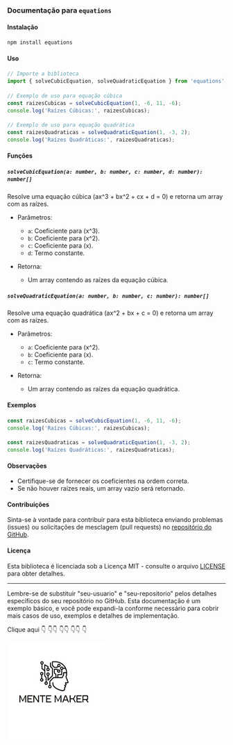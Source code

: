 ### Documentação para `equations`

#### Instalação

```bash
npm install equations
```

#### Uso

```typescript
// Importe a biblioteca
import { solveCubicEquation, solveQuadraticEquation } from 'equations';

// Exemplo de uso para equação cúbica
const raizesCubicas = solveCubicEquation(1, -6, 11, -6);
console.log('Raízes Cúbicas:', raizesCubicas);

// Exemplo de uso para equação quadrática
const raizesQuadraticas = solveQuadraticEquation(1, -3, 2);
console.log('Raízes Quadráticas:', raizesQuadraticas);
```

#### Funções

##### `solveCubicEquation(a: number, b: number, c: number, d: number): number[]`

Resolve uma equação cúbica \(ax^3 + bx^2 + cx + d = 0\) e retorna um array com as raízes.

- Parâmetros:
  - `a`: Coeficiente para \(x^3\).
  - `b`: Coeficiente para \(x^2\).
  - `c`: Coeficiente para \(x\).
  - `d`: Termo constante.

- Retorna:
  - Um array contendo as raízes da equação cúbica.

##### `solveQuadraticEquation(a: number, b: number, c: number): number[]`

Resolve uma equação quadrática \(ax^2 + bx + c = 0\) e retorna um array com as raízes.

- Parâmetros:
  - `a`: Coeficiente para \(x^2\).
  - `b`: Coeficiente para \(x\).
  - `c`: Termo constante.

- Retorna:
  - Um array contendo as raízes da equação quadrática.

#### Exemplos

```typescript
const raizesCubicas = solveCubicEquation(1, -6, 11, -6);
console.log('Raízes Cúbicas:', raizesCubicas);

const raizesQuadraticas = solveQuadraticEquation(1, -3, 2);
console.log('Raízes Quadráticas:', raizesQuadraticas);
```

#### Observações

- Certifique-se de fornecer os coeficientes na ordem correta.
- Se não houver raízes reais, um array vazio será retornado.

#### Contribuições

Sinta-se à vontade para contribuir para esta biblioteca enviando problemas (issues) ou solicitações de mesclagem (pull requests) no [repositório do GitHub](https://github.com/Makerjunior/equations).

#### Licença

Esta biblioteca é licenciada sob a Licença MIT - consulte o arquivo [LICENSE](https://github.com/seu-usuario/seu-repositorio/blob/main/LICENSE) para obter detalhes.

---

Lembre-se de substituir "seu-usuario" e "seu-repositorio" pelos detalhes específicos do seu repositório no GitHub. Esta documentação é um exemplo básico, e você pode expandi-la conforme necessário para cobrir mais casos de uso, exemplos e detalhes de implementação.

Clique aqui 👇 :point_down:👇 :point_down:👇 :point_down:👇 :point_down:


[![Mente Maker](logo.png)](https://www.youtube.com/channel/UCdHR_M4vqK1rtKo56RMQ9tQ)
